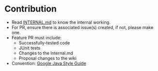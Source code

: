 # Contribution
- Read [INTERNAL.md](INTERNAL.md) to know the internal working.
- For PR, ensure there is associated issue(s) created, if not, please make one.
- Feature PR must include:
  - Successfully-tested code
  - JUnit tests
  - Changes to the Internal.md
  - Proposal changes to the wiki
- Convention: [Google Java Style Guide](https://google.github.io/styleguide/javaguide.html)
